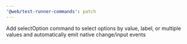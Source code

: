 ```yaml
---
'@web/test-runner-commands': patch
---
```


Add selectOption command to select options by value, label, or multiple values and automatically emit native change/input events

